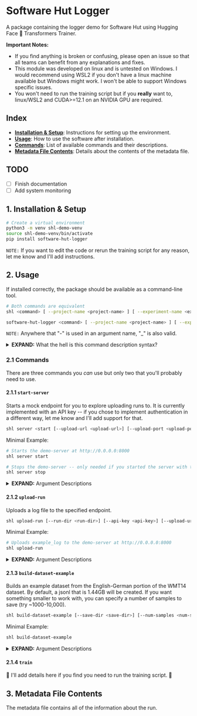 # Software Hut Logger

A package containing the logger demo for Software Hut using Hugging Face 🤗 Transformers Trainer. 

**Important Notes:**
- If you find anything is broken or confusing, please open an issue so that all teams can benefit from any explanations and fixes.
- This module was developed on linux and is untested on Windows. I would recommend using WSL2 if you don't have a linux machine available but Windows might work. I won't be able to support Windows specific issues.
- You won't need to run the training script but if you **really** want to, linux/WSL2 and CUDA>=12.1 on an NVIDIA GPU are required.

## Index
- **[Installation & Setup](#2-installation--setup)**: Instructions for setting up the environment.
- **[Usage](#3-usage)**: How to use the software after installation.
- **[Commands](#31-commands)**: List of available commands and their descriptions.
- **[Metadata File Contents](#4-metadata-file-contents)**: Details about the contents of the metadata file.

## TODO
- [ ] Finish documentation
- [ ] Add system monitoring

## 1. Installation & Setup

```bash
# Create a virtual environment
python3 -m venv shl-demo-venv
source shl-demo-venv/bin/activate
pip install software-hut-logger
```

`NOTE:` If you want to edit the code or rerun the training script for any reason, let me know and I'll add instructions.


## 2. Usage

If installed correctly, the package should be available as a command-line tool. 

```bash
# Both commands are equivalent
shl <command> [ --project-name <project-name> ] [ --experiment-name <experiment-name> ] [ --run-name <run-name> ] [...command-specific-options]

software-hut-logger <command> [ --project-name <project-name> ] [ --experiment-name <experiment-name> ] [ --run-name <run-name> ] [...command-specific-options]
```

`NOTE:` Anywhere that "-" is used in an argument name, "_" is also valid.

<details>
<summary><b>EXPAND:</b> What the hell is this command description syntax?</summary>

#### Backus-Naur-Form-style (BNF-style) command description syntax

| Command | Description |
|---------|-------------|
| `<command>` | Required argument  |
| `[ --optional-args ]` | Optional arguments |
| `\|` | Logical OR (mutually exclusive) |


Examples:

```bash
# argument1 is required
<argument1>

# One of argument1 or argument2 must be specified
<argument1 | argument2>

# argument1 is optional
[argument1]

# argument1 is required and argument2 is optional
<argument2> [argument1]

# If argument1 is specified, then argument2 is required
[argument1 <argument2>]
```
</details>

### 2.1 Commands

There are three commands you _can_ use but only two that you'll probably need to use.

#### 2.1.1 `start-server`

Starts a mock endpoint for you to explore uploading runs to. It is currently implemented with an API key -- if you chose to implement authentication in a different way, let me know and I'll add support for that.

```bash
shl server <start [--upload-url <upload-url>] [--upload-port <upload-port>] [-q | --quiet] [--api-key <api-key>] [--workers <num-workers>] | stop [--pid-file <pid-file>]>  
```

Minimal Example:
```bash
# Starts the demo-server at http://0.0.0.0:8000
shl server start

# Stops the demo-server -- only needed if you started the server with the `-q` flag
shl server stop
```

<details>
<summary><b>EXPAND:</b> Argument Descriptions</summary>

<table>
    <tr>
        <td>Argument</td>
        <td>Description</td>
        <td>Default</td>
    </tr>
    <tr>
        <td>--start</td>
        <td>Starts the demo-server.</td>
        <td>false</td>
    </tr>
    <tr>
        <td>--stop</td>
        <td>Stop the demo-server.</td>
        <td>false</td>
    </tr>
    <tr>
        <td>--upload-url</td>
        <td>URL or IP address of receiving server</td>
        <td>0.0.0.0</td>
    </tr>
    <tr>
        <td>--upload-port</td>
        <td>Port number of receiving server</td>
        <td>8000</td>
    </tr>
    <tr>
        <td>-q | --quiet</td>
        <td>Launch server in background and exit</td>
        <td>false</td>
    </tr>
    <tr>
        <td>--workers</td>
        <td>Number of worker processes</td>
        <td>1</td>
    </tr>
    <tr>
        <td>--pid-file</td>
        <td>File to store the process ID</td>
        <td>uvicorn.pid</td>
    </tr>
    <tr>
        <td>--api-key</td>
        <td>API key for authentication</td>
        <td>super-secret-api-key</td>
    </tr>
</table>

</details>

#### 2.1.2 `upload-run`

Uploads a log file to the specified endpoint.

```bash
shl upload-run [--run-dir <run-dir>] [--api-key <api-key>] [--upload-url <upload-url>] [--upload-port <upload-port>]
```

Minimal Example:
```bash
# Uploads example_log to the demo-server at http://0.0.0.0:8000
shl upload-run
```

<details>
<summary><b>EXPAND:</b> Argument Descriptions</summary>

<table>
    <tr>
        <td>Argument</td>
        <td>Description</td>
        <td>Default</td>
    </tr>
    <tr>
        <td>--run-dir</td>
        <td>Path to run directory</td>
        <td>example_log</td>
    </tr>
    <tr>
        <td>--api-key</td>
        <td>API key for authentication</td>
        <td>super-secret-api-key</td>
    </tr>
    <tr>
        <td>--upload-url</td>
        <td>URL or IP address of receiving server</td>
        <td>0.0.0.0</td>
    </tr>
    <tr>
        <td>--upload-port</td>
        <td>Port number of receiving server</td>
        <td>8000</td>
    </tr>
</table>

</details>


#### 2.1.3 `build-dataset-example`

Builds an example dataset from the English-German portion of the WMT14 dataset. By default, a jsonl that is 1.44GB will be created. If you want something smaller to work with, you can specify a number of samples to save (try ~1000-10,000).

```bash
shl build-dataset-example [--save-dir <save-dir>] [--num-samples <num-samples>]
```

Minimal Example:
```bash
shl build-dataset-example
```

<details>
<summary><b>EXPAND:</b> Argument Descriptions</summary>

<table>
    <tr>
        <td>Argument</td>
        <td>Description</td>
        <td>Default</td>
    </tr>
    <tr>
        <td>--save-dir</td>
        <td>Path to save the example dataset</td>
        <td>example_dataset</td>
    </tr>
    <tr>
        <td>--num-samples</td>
        <td>Number of samples to save</td>
        <td>-1</td>
    </tr>
</table>


</details>



#### 2.1.4 `train`

🚧 I'll add details here if you find you need to run the training script. 🚧


## 3. Metadata File Contents

The metadata file contains all of the information about the run. 